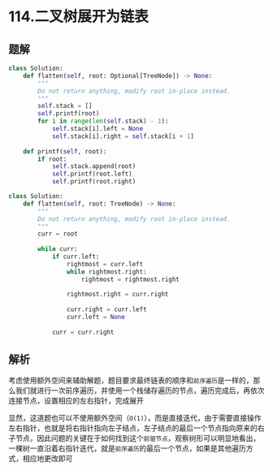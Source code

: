 # 114.二叉树展开为链表

## 题解

```python
class Solution:
    def flatten(self, root: Optional[TreeNode]) -> None:
        """
        Do not return anything, modify root in-place instead.
        """
        self.stack = []
        self.printf(root)
        for i in range(len(self.stack) - 1):
            self.stack[i].left = None
            self.stack[i].right = self.stack[i + 1]
        
    def printf(self, root):
        if root:
            self.stack.append(root)
            self.printf(root.left)
            self.printf(root.right)
```

```python
class Solution:
    def flatten(self, root: TreeNode) -> None:
        """
        Do not return anything, modify root in-place instead.
        """
        curr = root
        
        while curr:
            if curr.left:
                rightmost = curr.left
                while rightmost.right:
                    rightmost = rightmost.right
                
                rightmost.right = curr.right
                
                curr.right = curr.left
                curr.left = None
            
            curr = curr.right
```

## 解析

考虑使用额外空间来辅助解题，题目要求最终链表的顺序和`前序遍历`是一样的，那么我们就进行一次前序遍历，并使用一个栈储存遍历的节点，遍历完成后，再依次连接节点，设置相应的左右指针，完成展开

显然，这道题也可以不使用额外空间（`O(1)`），而是直接迭代，由于需要直接操作左右指针，也就是将右指针指向左子结点，左子结点的最后一个节点指向原来的右子节点，因此问题的关键在于如何找到这个`前驱节点`，观察树形可以明显地看出，一棵树一直沿着右指针迭代，就是`前序遍历`的最后一个节点，如果是其他遍历方式，相应地更改即可
